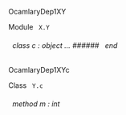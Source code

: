OcamlaryDep1XY

 Module `` X.Y`` 
<a id="class-c"></a>
###### &nbsp; class  c : object ... ###### &nbsp; end


OcamlaryDep1XYc

 Class `` Y.c`` 
<a id="method-m"></a>
###### &nbsp; method m : int

